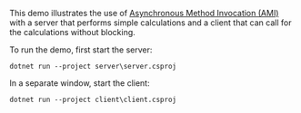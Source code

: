 This demo illustrates the use of [Asynchronous Method Invocation (AMI)][1]
with a server that performs simple calculations and a client that can
call for the calculations without blocking.

To run the demo, first start the server:
```
dotnet run --project server\server.csproj
```
In a separate window, start the client:
```
dotnet run --project client\client.csproj
```

[1]: https://doc.zeroc.com/ice/4.0/language-mappings/c-sharp-mapping/client-side-slice-to-c-sharp-mapping/asynchronous-method-invocation-ami-in-c-sharp
